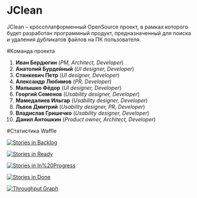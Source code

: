 # JClean
JClean – кроссплатформенный OpenSource проект, в рамках которого будет разработан программный продукт, предназначенный для поиска и удаления дубликатов файлов на ПК пользователя. 

#Команда проекта

1. **Иван Бердюгин** (*PM, Аrchitect, Developer*)
2. **Анатолий Бурдейный** (*UI designer, Developer*)
3. **Станкевич Петр** (*UI designer, Developer*)
4. **Александр Любимов** (*PR, Developer*)
5. **Малышко Фёдор** (*UI designer, Developer*)
6. **Георгий Семенов** (*Usability designer, Developer*)
7. **Мамедалиев Ильгар** (*Usability designer, Developer*)
8. **Львов Дмитрий** (*Usability designer, PR, Developer*)
9. **Владислав Гришечко** (*Usability designer, Developer*)
10. **Данил Антошкин** (*Product owner, Аrchitect, Developer*)

#Статистика Waffle

[![Stories in Backlog](https://badge.waffle.io/khasang/JClean.svg?label=Backlog&title=Backlog)](http://waffle.io/khasang/JClean)

[![Stories in Ready](https://badge.waffle.io/khasang/JClean.svg?label=ready&title=Ready)](http://waffle.io/khasang/JClean)

[![Stories in In%20Progress](https://badge.waffle.io/khasang/JClean.svg?label=In%20Progress&title=In%20Progress)](http://waffle.io/khasang/JClean)

[![Stories in Done](https://badge.waffle.io/khasang/JClean.svg?label=Done&title=Done)](http://waffle.io/khasang/JClean)

[![Throughput Graph](https://graphs.waffle.io/khasang/JClean/throughput.svg)](https://waffle.io/khasang/JClean/metrics) 
